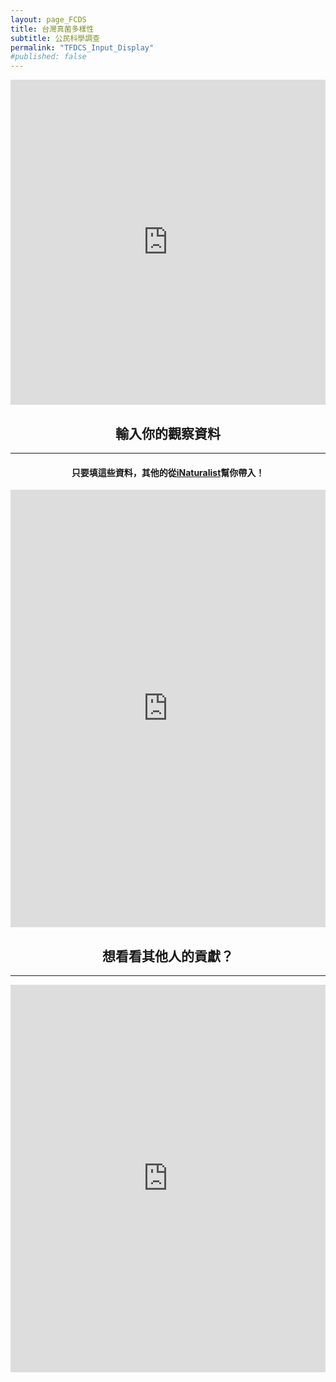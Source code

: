 ```yaml
---
layout: page_FCDS
title: 台灣真菌多樣性
subtitle: 公民科學調查
permalink: "TFDCS_Input_Display"
#published: false
---
```

<iframe referrerpolicy="no-referrer-when-downgrade" 
        frameborder="0"
        height="520" 
        width="100%"
        src="https://view-awesome-table.com/-MdcEQCP3pRK4wRmkIG_/view">
</iframe>

<h2 style="text-align: center;">輸入你的觀察資料</h2>
<hr>     
<h4 style="text-align: center;">只要填這些資料，其他的從<a href="https://www.inaturalist.org/">iNaturalist</a>幫你帶入！</h4>
<iframe frameborder="0"
        height="700"
        width="100%"
        scrolling="no"
        style="overflow:hidden"
        src="https://script.google.com/macros/s/AKfycbzyKql2dfTHQQrCpatpspdfct-dNAqD0ivH7FnKy56hfDkp6krNM5JvmhQ-ZdjoOwnY3Q/exec">
</iframe>

<h2 style="text-align: center;">想看看其他人的貢獻？</h2>
<hr>
<iframe referrerpolicy="no-referrer-when-downgrade" 
        frameborder="0"
        height="620" 
        width="100%" 
        src="https://view-awesome-table.com/-MdcIcYQ-6J01f22E6UG/view">
</iframe>
